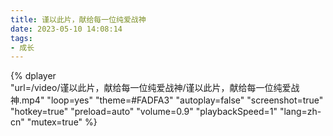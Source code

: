 ```yaml
---
title: 谨以此片，献给每一位纯爱战神
date: 2023-05-10 14:08:14
tags:
- 成长
---
```


{%
    dplayer     
    "url=/video/谨以此片，献给每一位纯爱战神/谨以此片，献给每一位纯爱战神.mp4"
    "loop=yes"
    "theme=#FADFA3"
    "autoplay=false"
    "screenshot=true"
    "hotkey=true"
    "preload=auto"
    "volume=0.9"
    "playbackSpeed=1"
    "lang=zh-cn"
    "mutex=true"
%}
